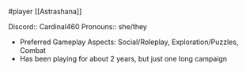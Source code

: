  #player [[Astrashana]]

Discord:: Cardinal460
Pronouns:: she/they

* Preferred Gameplay Aspects: Social/Roleplay, Exploration/Puzzles, Combat
* Has been playing for about 2 years, but just one long campaign
